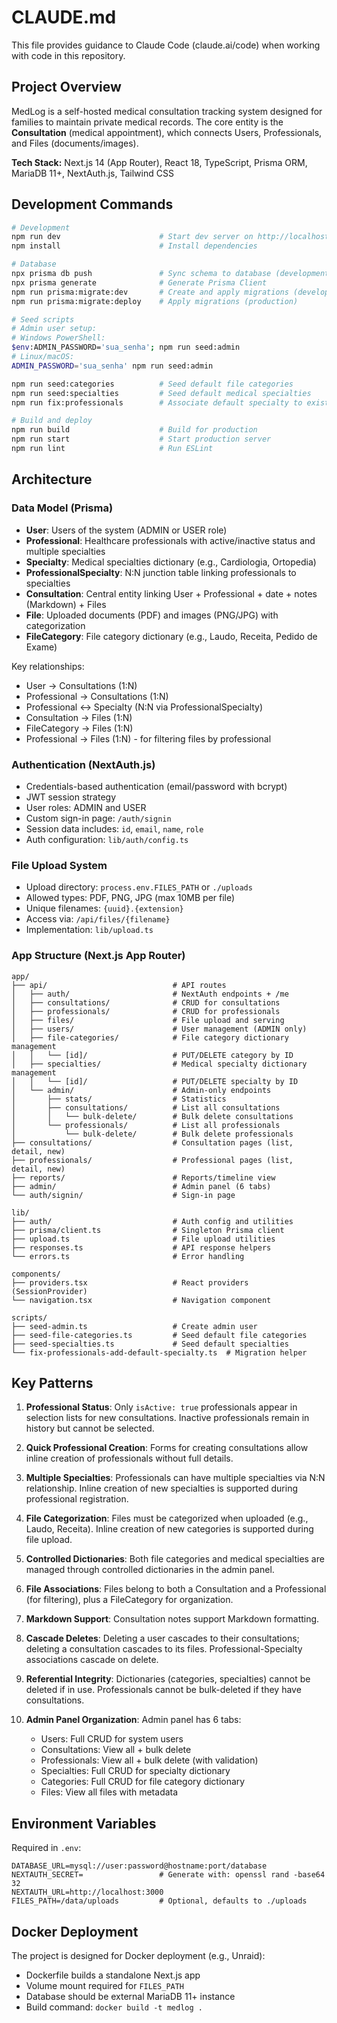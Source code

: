 # CLAUDE.md

This file provides guidance to Claude Code (claude.ai/code) when working with code in this repository.

## Project Overview

MedLog is a self-hosted medical consultation tracking system designed for families to maintain private medical records. The core entity is the **Consultation** (medical appointment), which connects Users, Professionals, and Files (documents/images).

**Tech Stack:** Next.js 14 (App Router), React 18, TypeScript, Prisma ORM, MariaDB 11+, NextAuth.js, Tailwind CSS

## Development Commands

```bash
# Development
npm run dev                      # Start dev server on http://localhost:3000
npm install                      # Install dependencies

# Database
npx prisma db push               # Sync schema to database (development)
npx prisma generate              # Generate Prisma Client
npm run prisma:migrate:dev       # Create and apply migrations (development)
npm run prisma:migrate:deploy    # Apply migrations (production)

# Seed scripts
# Admin user setup:
# Windows PowerShell:
$env:ADMIN_PASSWORD='sua_senha'; npm run seed:admin
# Linux/macOS:
ADMIN_PASSWORD='sua_senha' npm run seed:admin

npm run seed:categories          # Seed default file categories
npm run seed:specialties         # Seed default medical specialties
npm run fix:professionals        # Associate default specialty to existing professionals

# Build and deploy
npm run build                    # Build for production
npm run start                    # Start production server
npm run lint                     # Run ESLint
```

## Architecture

### Data Model (Prisma)
- **User**: Users of the system (ADMIN or USER role)
- **Professional**: Healthcare professionals with active/inactive status and multiple specialties
- **Specialty**: Medical specialties dictionary (e.g., Cardiologia, Ortopedia)
- **ProfessionalSpecialty**: N:N junction table linking professionals to specialties
- **Consultation**: Central entity linking User + Professional + date + notes (Markdown) + Files
- **File**: Uploaded documents (PDF) and images (PNG/JPG) with categorization
- **FileCategory**: File category dictionary (e.g., Laudo, Receita, Pedido de Exame)

Key relationships:
- User → Consultations (1:N)
- Professional → Consultations (1:N)
- Professional ↔ Specialty (N:N via ProfessionalSpecialty)
- Consultation → Files (1:N)
- FileCategory → Files (1:N)
- Professional → Files (1:N) - for filtering files by professional

### Authentication (NextAuth.js)
- Credentials-based authentication (email/password with bcrypt)
- JWT session strategy
- User roles: ADMIN and USER
- Custom sign-in page: `/auth/signin`
- Session data includes: `id`, `email`, `name`, `role`
- Auth configuration: `lib/auth/config.ts`

### File Upload System
- Upload directory: `process.env.FILES_PATH` or `./uploads`
- Allowed types: PDF, PNG, JPG (max 10MB per file)
- Unique filenames: `{uuid}.{extension}`
- Access via: `/api/files/{filename}`
- Implementation: `lib/upload.ts`

### App Structure (Next.js App Router)
```
app/
├── api/                            # API routes
│   ├── auth/                       # NextAuth endpoints + /me
│   ├── consultations/              # CRUD for consultations
│   ├── professionals/              # CRUD for professionals
│   ├── files/                      # File upload and serving
│   ├── users/                      # User management (ADMIN only)
│   ├── file-categories/            # File category dictionary management
│   │   └── [id]/                   # PUT/DELETE category by ID
│   ├── specialties/                # Medical specialty dictionary management
│   │   └── [id]/                   # PUT/DELETE specialty by ID
│   └── admin/                      # Admin-only endpoints
│       ├── stats/                  # Statistics
│       ├── consultations/          # List all consultations
│       │   └── bulk-delete/        # Bulk delete consultations
│       └── professionals/          # List all professionals
│           └── bulk-delete/        # Bulk delete professionals
├── consultations/                  # Consultation pages (list, detail, new)
├── professionals/                  # Professional pages (list, detail, new)
├── reports/                        # Reports/timeline view
├── admin/                          # Admin panel (6 tabs)
└── auth/signin/                    # Sign-in page

lib/
├── auth/                           # Auth config and utilities
├── prisma/client.ts                # Singleton Prisma client
├── upload.ts                       # File upload utilities
├── responses.ts                    # API response helpers
└── errors.ts                       # Error handling

components/
├── providers.tsx                   # React providers (SessionProvider)
└── navigation.tsx                  # Navigation component

scripts/
├── seed-admin.ts                   # Create admin user
├── seed-file-categories.ts         # Seed default file categories
├── seed-specialties.ts             # Seed default specialties
└── fix-professionals-add-default-specialty.ts  # Migration helper
```

## Key Patterns

1. **Professional Status**: Only `isActive: true` professionals appear in selection lists for new consultations. Inactive professionals remain in history but cannot be selected.

2. **Quick Professional Creation**: Forms for creating consultations allow inline creation of professionals without full details.

3. **Multiple Specialties**: Professionals can have multiple specialties via N:N relationship. Inline creation of new specialties is supported during professional registration.

4. **File Categorization**: Files must be categorized when uploaded (e.g., Laudo, Receita). Inline creation of new categories is supported during file upload.

5. **Controlled Dictionaries**: Both file categories and medical specialties are managed through controlled dictionaries in the admin panel.

6. **File Associations**: Files belong to both a Consultation and a Professional (for filtering), plus a FileCategory for organization.

7. **Markdown Support**: Consultation notes support Markdown formatting.

8. **Cascade Deletes**: Deleting a user cascades to their consultations; deleting a consultation cascades to its files. Professional-Specialty associations cascade on delete.

9. **Referential Integrity**: Dictionaries (categories, specialties) cannot be deleted if in use. Professionals cannot be bulk-deleted if they have consultations.

10. **Admin Panel Organization**: Admin panel has 6 tabs:
    - Users: Full CRUD for system users
    - Consultations: View all + bulk delete
    - Professionals: View all + bulk delete (with validation)
    - Specialties: Full CRUD for specialty dictionary
    - Categories: Full CRUD for file category dictionary
    - Files: View all files with metadata

## Environment Variables

Required in `.env`:
```
DATABASE_URL=mysql://user:password@hostname:port/database
NEXTAUTH_SECRET=                 # Generate with: openssl rand -base64 32
NEXTAUTH_URL=http://localhost:3000
FILES_PATH=/data/uploads         # Optional, defaults to ./uploads
```

## Docker Deployment

The project is designed for Docker deployment (e.g., Unraid):
- Dockerfile builds a standalone Next.js app
- Volume mount required for `FILES_PATH`
- Database should be external MariaDB 11+ instance
- Build command: `docker build -t medlog .`
